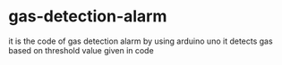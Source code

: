 # gas-detection-alarm
it is the code of gas detection alarm by using arduino uno it detects gas based on threshold value given in code
